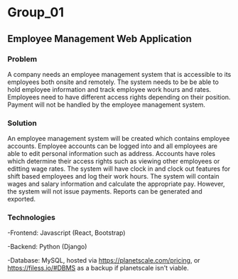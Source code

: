 # Group_01

## Employee Management Web Application

### Problem
A company needs an employee management system that is accessible to its employees both onsite and remotely. The system needs to be be able to hold employee information and track employee work hours and rates. Employees need to have different access rights depending on their position. Payment will not be handled by the employee management system.

### Solution
An employee management system will be created which contains employee accounts. Employee accounts can be logged into and all employees are able to edit personal information such as address. Accounts have roles which determine their access rights such as viewing other employees or editting wage rates. The system will have clock in and clock out features for shift based employees and log their work hours. The system will contain wages and salary information and calculate the appropriate pay. However, the system will not issue payments. Reports can be generated and exported.


### Technologies
-Frontend: Javascript (React, Bootstrap)

-Backend: Python (Django)

-Database: MySQL, hosted via https://planetscale.com/pricing, or https://filess.io/#DBMS as a backup if planetscale isn't viable.
